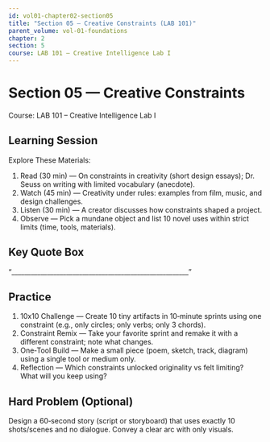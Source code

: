 ```yaml
---
id: vol01-chapter02-section05
title: "Section 05 — Creative Constraints (LAB 101)"
parent_volume: vol-01-foundations
chapter: 2
section: 5
course: LAB 101 – Creative Intelligence Lab I
---
```


# Section 05 — Creative Constraints
Course: LAB 101 – Creative Intelligence Lab I

## Learning Session
Explore These Materials:
1. Read (30 min) — On constraints in creativity (short design essays); Dr. Seuss on writing with limited vocabulary (anecdote).  
2. Watch (45 min) — Creativity under rules: examples from film, music, and design challenges.  
3. Listen (30 min) — A creator discusses how constraints shaped a project.  
4. Observe — Pick a mundane object and list 10 novel uses within strict limits (time, tools, materials).

## Key Quote Box
“_______________________________________________________”

## Practice
1. 10x10 Challenge — Create 10 tiny artifacts in 10‑minute sprints using one constraint (e.g., only circles; only verbs; only 3 chords).  
2. Constraint Remix — Take your favorite sprint and remake it with a different constraint; note what changes.  
3. One‑Tool Build — Make a small piece (poem, sketch, track, diagram) using a single tool or medium only.  
4. Reflection — Which constraints unlocked originality vs felt limiting? What will you keep using?

## Hard Problem (Optional)
Design a 60‑second story (script or storyboard) that uses exactly 10 shots/scenes and no dialogue. Convey a clear arc with only visuals.
